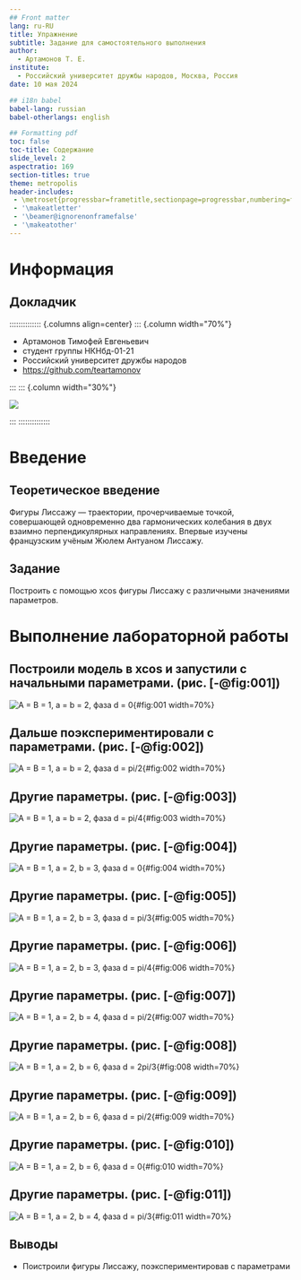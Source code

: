 ```yaml
---
## Front matter
lang: ru-RU
title: Упражнение
subtitle: Задание для самостоятельного выполнения
author:
  - Артамонов Т. Е.
institute:
  - Российский университет дружбы народов, Москва, Россия
date: 10 мая 2024

## i18n babel
babel-lang: russian
babel-otherlangs: english

## Formatting pdf
toc: false
toc-title: Содержание
slide_level: 2
aspectratio: 169
section-titles: true
theme: metropolis
header-includes:
 - \metroset{progressbar=frametitle,sectionpage=progressbar,numbering=fraction}
 - '\makeatletter'
 - '\beamer@ignorenonframefalse'
 - '\makeatother'
---
```


# Информация

## Докладчик

:::::::::::::: {.columns align=center}
::: {.column width="70%"}

  * Артамонов Тимофей Евгеньевич
  * студент группы НКНбд-01-21
  * Российский университет дружбы народов
  * <https://github.com/teartamonov>

:::
::: {.column width="30%"}

![](image/ava.jpg)

:::
::::::::::::::

# Введение

## Теоретическое введение

Фигуры Лиссажу — траектории, прочерчиваемые точкой, совершающей одновременно два гармонических колебания в двух взаимно перпендикулярных направлениях. Впервые изучены французским учёным Жюлем Антуаном Лиссажу.

## Задание

Построить с помощью xcos фигуры Лиссажу с различными значениями параметров.

# Выполнение лабораторной работы

## Построили модель в xcos и запустили с начальными параметрами. (рис. [-@fig:001])

![A = B = 1, a = b = 2, фаза d = 0](image/1.PNG){#fig:001 width=70%}

## Дальше поэкспериментировали с параметрами. (рис. [-@fig:002])

![A = B = 1, a = b = 2, фаза d = pi/2](image/2.PNG){#fig:002 width=70%}

## Другие параметры. (рис. [-@fig:003])

![A = B = 1, a = b = 2, фаза d = pi/4](image/3.PNG){#fig:003 width=70%}

## Другие параметры. (рис. [-@fig:004])

![A = B = 1, a = 2, b = 3, фаза d = 0](image/4.PNG){#fig:004 width=70%}

## Другие параметры.  (рис. [-@fig:005])

![A = B = 1, a = 2, b = 3, фаза d = pi/3](image/5.PNG){#fig:005 width=70%}

## Другие параметры. (рис. [-@fig:006])

![A = B = 1, a = 2, b = 3, фаза d = pi/4](image/6.PNG){#fig:006 width=70%}

## Другие параметры. (рис. [-@fig:007])

![A = B = 1, a = 2, b = 4, фаза d = pi/2](image/7.PNG){#fig:007 width=70%}

## Другие параметры. (рис. [-@fig:008])

![A = B = 1, a = 2, b = 6, фаза d = 2pi/3](image/8.PNG){#fig:008 width=70%}

## Другие параметры. (рис. [-@fig:009])

![A = B = 1, a = 2, b = 6, фаза d = pi/2](image/9.PNG){#fig:009 width=70%}

## Другие параметры. (рис. [-@fig:010])

![A = B = 1, a = 2, b = 6, фаза d = 0](image/10.PNG){#fig:010 width=70%}

## Другие параметры. (рис. [-@fig:011])

![A = B = 1, a = 2, b = 4, фаза d = pi/3](image/11.PNG){#fig:011 width=70%}

## Выводы

- Поистроили фигуры Лиссажу, поэкспериментировав с параметрами
